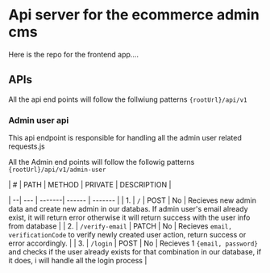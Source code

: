 # Api server for the ecommerce admin cms

Here is the repo for the frontend app....

## APIs

All the api end points will follow the follwiung patterns `{rootUrl}/api/v1`

### Admin user api

This api endpoint is responsible for handling all the admin user related requests.js

All the Admin end points will follow the followig patterns `{rootUrl}/api/v1/admin-user`

| # | PATH | METHOD | PRIVATE | DESCRIPTION |

| --| --- | -------| ------ | ------- |
| 1. | `/` | POST | No | Recieves new admin data and create new admin in our databas. If admin user's email already exist, it will return error otherwise it will return success with the user info from database |
| 2. | `/verify-email` | PATCH | No | Recieves `email, verificationCode` to verify newly created user action, return success or error accordingly. |
| 3. | `/login` | POST | No | Recieves 1 `{email, password}` and checks if the user already exists for that combination in our database, if it does, i will handle all the login process |

